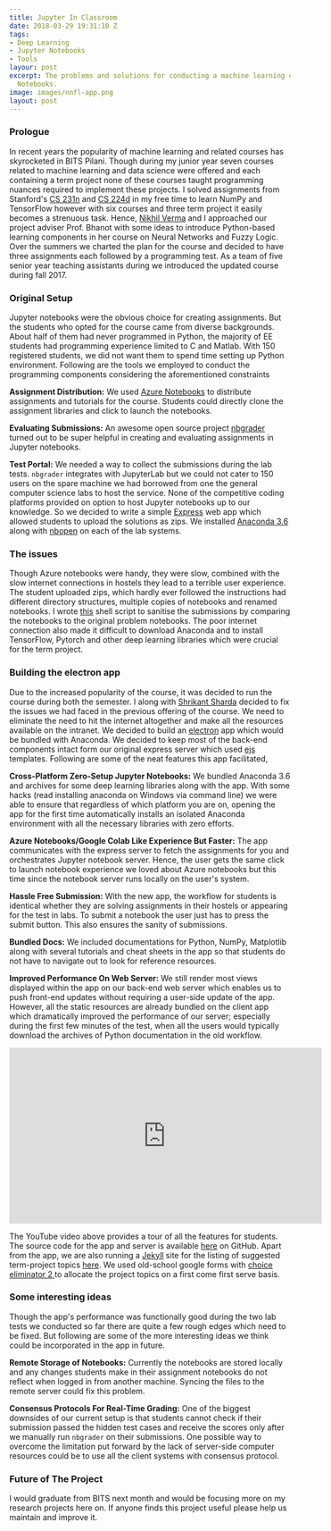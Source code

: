 ```yaml
---
title: Jupyter In Classroom
date: 2018-03-29 19:31:10 Z
tags:
- Deep Learning
- Jupyter Notebooks
- Tools
layour: post
excerpt: The problems and solutions for conducting a machine learning course in Jupyter
  Notebooks.
image: images/nnfl-app.png
layout: post
---
```


### Prologue

In recent years the popularity of machine learning and related courses has skyrocketed in BITS Pilani. Though during my junior year seven courses related to machine learning and data science were offered and each containing a term project none of these courses taught programming nuances required to implement these projects. I solved assignments from Stanford's [CS 231n](http://cs231n.stanford.edu) and [CS 224d](http://cs224d.stanford.edu/) in my free time to learn NumPy and TensorFlow however  with six courses and three term project it easily becomes a strenuous task. Hence, [Nikhil Verma](https://nikhilweee.github.io) and I approached our project adviser Prof. Bhanot with some ideas to introduce Python-based learning components in her course on Neural Networks and Fuzzy Logic. Over the summers we charted the plan for the course and decided to have three assignments each followed by a programming test. As a team of five senior year teaching assistants during we introduced the updated course during fall 2017.

### Original Setup

Jupyter notebooks were the obvious choice for creating assignments. But the students who opted for the course came from diverse backgrounds. About half of them had never programmed in Python, the majority of EE students had programming experience limited to C and Matlab. With 150 registered students, we did not want them to spend time setting up Python environment. Following are the tools we employed to conduct the programming components considering the aforementioned constraints

**Assignment Distribution:**  We used [Azure Notebooks](https://notebooks.azure.com/nnfl/libraries) to distribute assignments and tutorials for the course. Students could directly clone the assignment libraries and click to launch the notebooks.

**Evaluating Submissions:** An awesome open source project [nbgrader](http://nbgrader.readthedocs.io/en/stable/) turned out to be super helpful in creating and evaluating assignments in Jupyter notebooks.

**Test Portal:** We needed a way to collect the submissions during the lab tests. `nbgrader` integrates with JupyterLab but we could not cater to 150 users on the spare machine we had borrowed from one the general computer science labs to host the service. None of the competitive coding platforms provided on option to host Jupyter notebooks up to our knowledge. So we decided to write a simple [Express](https://expressjs.com) web app which allowed students to upload the solutions as zips. We installed [Anaconda 3.6](https://anaconda.org/) along with [nbopen](https://github.com/takluyver/nbopen) on each of the lab systems.

### The issues

Though Azure notebooks were handy, they were slow, combined with the slow internet connections in hostels they lead to a terrible user experience. The student uploaded zips, which hardly ever followed the instructions had different directory structures, multiple copies of notebooks and renamed notebooks. I wrote [this](https://gist.github.com/AgrawalAmey/4e499d0334e4d05c783cd8504fe7fe82) shell script to sanitise the submissions by comparing the notebooks to the original problem notebooks. The poor internet connection also made it difficult to download Anaconda and to install TensorFlow, Pytorch and other deep learning libraries which were crucial for the term project.

### Building the electron app

Due to the increased popularity of the course, it was decided to run the course during both the semester. I along with [Shrikant Sharda](https://github.com/shrikantsharda) decided to fix the issues we had faced in the previous offering of the course. We need to eliminate the need to hit the internet altogether and make all the resources available on the intranet. We decided to build an [electron](http://electron.atom.io) app which would be bundled with Anaconda. We decided to keep most of the back-end components intact form our original express server which used [ejs](https://www.npmjs.com/package/ejs) templates. Following are some of the neat features this app facilitated,

**Cross-Platform Zero-Setup Jupyter Notebooks:**  We bundled Anaconda 3.6 and archives for some deep learning libraries along with the app. With some hacks (read installing anaconda on Windows via command line) we were able to ensure that regardless of which platform you are on, opening the app for the first time automatically installs an isolated Anaconda environment with all the necessary libraries with zero efforts.

**Azure Notebooks/Google Colab Like Experience But Faster:** The app communicates with the express server to fetch the assignments for you and orchestrates Jupyter notebook server. Hence, the user gets the same click to launch notebook experience we loved about Azure notebooks but this time since the notebook server runs locally on the user's system.

**Hassle Free Submission:** With the new app, the workflow for students is identical whether they are solving assignments in their hostels or appearing for the test in labs. To submit a notebook the user just has to press the submit button. This also ensures the sanity of submissions.

**Bundled Docs:** We included documentations for Python, NumPy, Matplotlib along with several tutorials and cheat sheets in the app so that students do not have to navigate out to look for reference resources.

**Improved Performance On Web Server:** We still render most views displayed within the app on our back-end web server which enables us to push front-end updates without requiring a user-side update of the app. However, all the static resources are already bundled on the client app which dramatically improved the performance of our server; especially during the first few minutes of the test, when all the users would typically download the archives of Python documentation in the old workflow.


<iframe width="560" height="315" src="https://www.youtube.com/embed/fiKaIJcfsAs" frameborder="0" allow="autoplay; encrypted-media" allowfullscreen></iframe>




The YouTube video above provides a tour of all the features for students. The source code for the app and server is available [here](https://github.com/AgrawalAmey/nnfl-app) on GitHub. Apart from the app, we are also running a [Jekyll](https://jekyllrb.com/) site for the listing of suggested term-project topics [here](https://nnfl.github.io). We used old-school google forms with [choice eliminator 2 ](https://chrome.google.com/webstore/detail/choice-eliminator-2/mnhoinjhhhafgieggnhjekliaodnkigj?utm_source=permalink) to allocate the project topics on a first come first serve basis.

### Some interesting ideas

Though the app's performance was functionally good during the two lab tests we conducted so far there are quite a few rough edges which need to be fixed. But following are some of the more interesting ideas we think could be incorporated in the app in future.

**Remote Storage of Notebooks:** Currently the notebooks are stored locally and any changes students make in their assignment notebooks do not reflect when logged in from another machine. Syncing the files to the remote server could fix this problem.

**Consensus Protocols For Real-Time Grading:** One of the biggest downsides of our current setup is that students cannot check if their submission passed the hidden test cases and receive the scores only after we manually run `nbgrader` on their submissions. One possible way to overcome the limitation put forward by the lack of server-side computer resources could be to use all the client systems with consensus protocol.

### Future of The Project

I would graduate from BITS next month and would be focusing more on my research projects here on. If anyone finds this project useful please help us maintain and improve it. 
